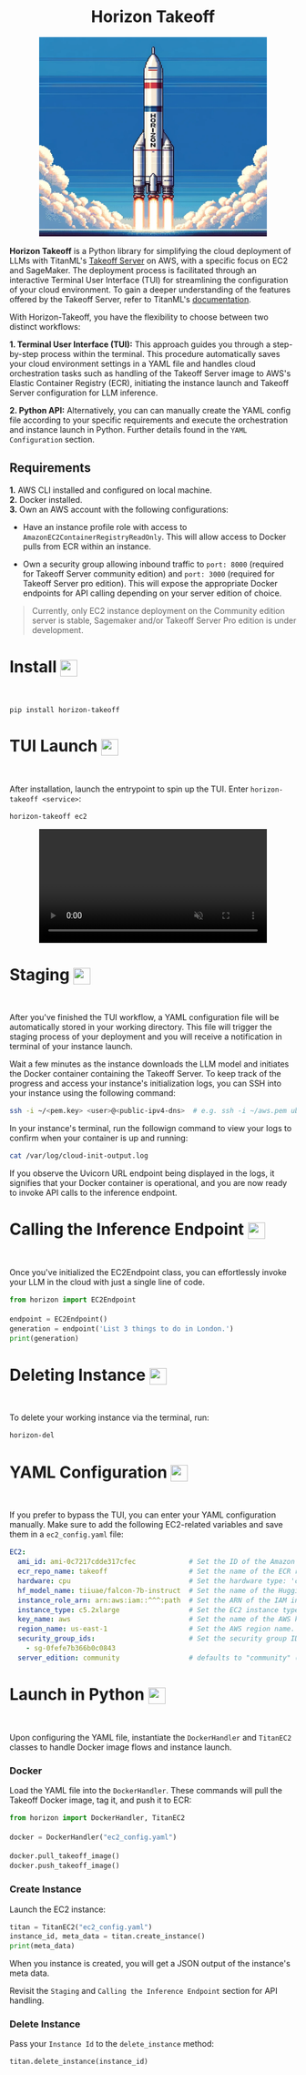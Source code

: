 <h1 align="center">
Horizon Takeoff
</h1>

<div align="center">
    <img width="400" height="350" src="./img/rocket.png">
</div>

**Horizon Takeoff** is a Python library for simplifying the cloud deployment of LLMs with TitanML's [Takeoff Server](https://github.com/titanml/takeoff-community) on AWS, with a specific focus on EC2 and SageMaker. The deployment process is facilitated through an interactive Terminal User Interface (TUI) for streamlining the configuration of your cloud environment. To gain a deeper understanding of the features offered by the Takeoff Server, refer to TitanML's [documentation](https://docs.titanml.co/docs/intro).

With Horizon-Takeoff, you have the flexibility to choose between two distinct workflows:

**1. Terminal User Interface (TUI):** This approach guides you through a step-by-step process within the terminal. This procedure automatically saves your cloud environment settings in a YAML file and handles cloud orchestration tasks such as handling of the Takeoff Server image to AWS's Elastic Container Registry (ECR), initiating the instance launch and Takeoff Server configuration for LLM inference.

**2. Python API:** Alternatively, you can can manually create the YAML config file according to your specific requirements and execute the orchestration and instance launch in Python. Further details found in the `YAML Configuration` section.

## Requirements

**1.** AWS CLI installed and configured on local machine.  
**2.** Docker installed.  
**3.** Own an AWS account with the following configurations:

* Have an instance profile role with access to `AmazonEC2ContainerRegistryReadOnly`. This will allow access to Docker pulls from ECR within an instance.

* Own a security group allowing inbound traffic to `port: 8000` (required for Takeoff Server community edition) and `port: 3000` (required for Takeoff Server pro edition). This will expose the appropriate Docker endpoints for API calling depending on your server edition of choice.

> Currently, only EC2 instance deployment on the Community edition server is stable, Sagemaker and/or Takeoff Server Pro edition is under development.

# Install <img align="center" width="30" height="29" src="https://media.giphy.com/media/sULKEgDMX8LcI/giphy.gif">
<br>

```
pip install horizon-takeoff
```

# TUI Launch <img align="center" width="30" height="29" src="https://media.giphy.com/media/QLcCBdBemDIqpbK6jA/giphy.gif">
<br>

After installation, launch the entrypoint to spin up the TUI. Enter `horizon-takeoff <service>`:


```bash
horizon-takeoff ec2
```

<div style="display: flex; justify-content: center;">
  <video muted controls src="https://private-user-images.githubusercontent.com/79061523/293062674-cd626c61-4397-4498-91d3-f11e2e4ea540.mp4" class="d-block rounded-bottom-2 border-top width-fit" style="max-height:640px; min-height: 200px"></video>
</div>

# Staging <img align="center" width="30" height="29" src="https://media.giphy.com/media/SmaYvew52UlC9MmB6l/giphy.gif">
<br>

After you've finished the TUI workflow, a YAML configuration file will be automatically stored in your working directory. This file will trigger the staging process of your deployment and you will receive a notification in terminal of your instance launch. 

Wait a few minutes as the instance downloads the LLM model and initiates the Docker container containing the Takeoff Server. To keep track of the progress and access your instance's initialization logs, you can SSH into your instance using the following command:

```bash
ssh -i ~/<pem.key> <user>@<public-ipv4-dns>  # e.g. ssh -i ~/aws.pem ubuntu@ec2-44-205-255-59.compute-1.amazonaws.com
```

In your instance's terminal, run the followign command to view your logs to confirm when your container is up and running:

```bash
cat /var/log/cloud-init-output.log
```

If you observe the Uvicorn URL endpoint being displayed in the logs, it signifies that your Docker container is operational, and you are now ready to invoke API calls to the inference endpoint.

# Calling the Inference Endpoint <img align="center" width="30" height="29" src="https://media.giphy.com/media/ITRemFlr5tS39AzQUL/giphy.gif">
<br>

Once you've initialized the EC2Endpoint class, you can effortlessly invoke your LLM in the cloud with just a single line of code.

```py
from horizon import EC2Endpoint

endpoint = EC2Endpoint()
generation = endpoint('List 3 things to do in London.')
print(generation)
```

# Deleting Instance <img align="center" width="30" height="29" src="https://media.giphy.com/media/HhTXt43pk1I1W/giphy.gif">
<br>

To delete your working instance via the terminal, run:

```bash
horizon-del
```

# YAML Configuration <img align="center" width="30" height="29" src="https://media.giphy.com/media/mrYOnKZ7MJFCM/giphy.gif">
<br>

If you prefer to bypass the TUI, you can enter your YAML configuration manually. Make sure to add the following EC2-related variables and save them in a `ec2_config.yaml` file:

```yaml
EC2:
  ami_id: ami-0c7217cdde317cfec             # Set the ID of the Amazon Machine Image (AMI) to use for EC2 instances.
  ecr_repo_name: takeoff                    # Set the name of the ECR repository. If it doesn't exist it will be created.
  hardware: cpu                             # Set the hardware type: 'cpu' or 'gpu'
  hf_model_name: tiiuae/falcon-7b-instruct  # Set the name of the Hugging Face model to use.
  instance_role_arn: arn:aws:iam::^^^:path  # Set the ARN of the IAM instance profile role.
  instance_type: c5.2xlarge                 # Set the EC2 instance type.
  key_name: aws                             # Set the name of the AWS key pair.
  region_name: us-east-1                    # Set the AWS region name.
  security_group_ids:                       # Set the security group ID(s).
    - sg-0fefe7b366b0c0843
  server_edition: community                 # defaults to "community" ("pro" not available yet)                
```

# Launch in Python <img align="center" width="30" height="29" src="https://media.giphy.com/media/PeaNPlyOVPNMHjqTm7/giphy.gif">
<br>

Upon configuring the YAML file, instantiate the `DockerHandler` and `TitanEC2` classes to handle Docker image flows and instance launch.

### Docker 

Load the YAML file into the `DockerHandler`. These commands will pull the Takeoff Docker image, tag it, and push it to ECR:

```py
from horizon import DockerHandler, TitanEC2

docker = DockerHandler("ec2_config.yaml")

docker.pull_takeoff_image()
docker.push_takeoff_image()
```

### Create Instance

Launch the EC2 instance:

```py
titan = TitanEC2("ec2_config.yaml")
instance_id, meta_data = titan.create_instance()
print(meta_data)
```
When you instance is created, you will get a JSON output of the instance's meta data.

Revisit the `Staging` and `Calling the Inference Endpoint` section for API handling.

### Delete Instance

Pass your `Instance Id` to the `delete_instance` method:

```py
titan.delete_instance(instance_id)
```
